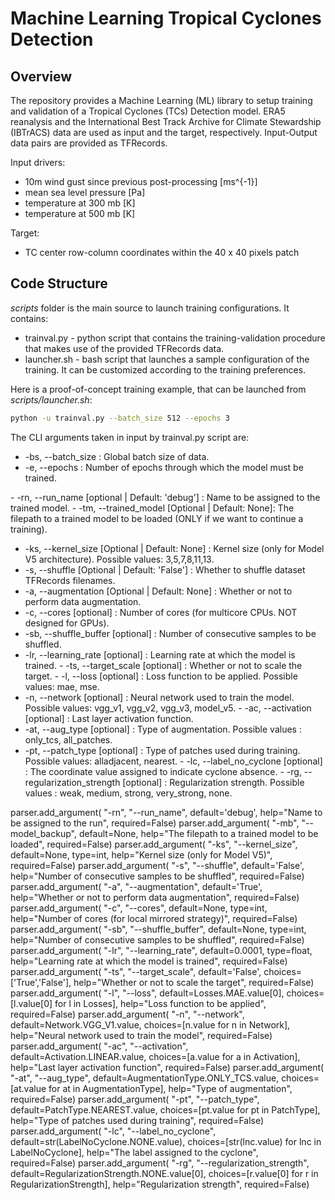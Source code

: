 # Machine Learning Tropical Cyclones Detection

## Overview
The repository provides a Machine Learning (ML) library to setup training and validation of a Tropical Cyclones (TCs) Detection model. ERA5 reanalysis and the International Best Track Archive for Climate Stewardship (IBTrACS) data are used as input and the target, respectively. Input-Output data pairs are provided as TFRecords.

Input drivers:
- 10m wind gust since previous post-processing [ms^{-1}]
- mean sea level pressure [Pa]
- temperature at 300 mb [K]
- temperature at 500 mb [K]

Target:
- TC center row-column coordinates within the 40 x 40 pixels patch 

## Code Structure

_scripts_ folder is the main source to launch training configurations. It contains:

- trainval.py - python script that contains the training-validation procedure that makes use of the provided TFRecords data. 
- launcher.sh - bash script that launches a sample configuration of the training. It can be customized according to the training preferences.

Here is a proof-of-concept training example, that can be launched from _scripts/launcher.sh_:
```bash
python -u trainval.py --batch_size 512 --epochs 3
```


The CLI arguments taken in input by trainval.py script are:
- -bs, --batch_size : Global batch size of data.
- -e, --epochs : Number of epochs through which the model must be trained.

- -rn, --run_name [optional | Default: 'debug'] : Name to be assigned to the trained model. 
- -tm, --trained_model [Optional | Default: None]: The filepath to a trained model to be loaded (ONLY if we want to continue a training).
- -ks, --kernel_size [Optional | Default: None] : Kernel size (only for Model V5 architecture). Possible values: 3,5,7,8,11,13. 
- -s, --shuffle [Optional | Default: 'False'] : Whether to shuffle dataset TFRecords filenames.
- -a, --augmentation [Optional | Default: None] : Whether or not to perform data augmentation.
- -c, --cores [optional] : Number of cores (for multicore CPUs. NOT designed for GPUs).
- -sb, --shuffle_buffer [optional] :  Number of consecutive samples to be shuffled.
- -lr, --learning_rate [optional] : Learning rate at which the model is trained.
- -ts, --target_scale [optional] : Whether or not to scale the target.
- -l, --loss [optional] : Loss function to be applied. Possible values: mae, mse.
- -n, --network [optional] : Neural network used to train the model. Possible values: vgg_v1, vgg_v2, vgg_v3, model_v5.
- -ac, --activation [optional] : Last layer activation function.
- -at, --aug_type [optional] : Type of augmentation. Possible values : only_tcs, all_patches.
- -pt, --patch_type [optional] : Type of patches used during training. Possible values: alladjacent, nearest.
- -lc, --label_no_cyclone [optional] : The coordinate value assigned to indicate cyclone absence.
- -rg, --regularization_strength [optional] : Regularization strength. Possible values : weak, medium, strong, very_strong, none.

parser.add_argument( "-rn", "--run_name", default='debug', help="Name to be assigned to the run", required=False)
    parser.add_argument( "-mb", "--model_backup", default=None, help="The filepath to a trained model to be loaded", required=False)
    parser.add_argument( "-ks", "--kernel_size", default=None, type=int, help="Kernel size (only for Model V5)", required=False)
    parser.add_argument( "-s", "--shuffle", default='False', help="Number of consecutive samples to be shuffled", required=False)
    parser.add_argument( "-a", "--augmentation", default='True', help="Whether or not to perform data augmentation", required=False)
    parser.add_argument( "-c", "--cores", default=None, type=int, help="Number of cores (for local mirrored strategy)", required=False)
    parser.add_argument( "-sb", "--shuffle_buffer", default=None, type=int, help="Number of consecutive samples to be shuffled", required=False)
    parser.add_argument( "-lr", "--learning_rate", default=0.0001, type=float, help="Learning rate at which the model is trained", required=False)
    parser.add_argument( "-ts", "--target_scale", default='False', choices=['True','False'], help="Whether or not to scale the target", required=False)
    parser.add_argument( "-l", "--loss", default=Losses.MAE.value[0], choices=[l.value[0] for l in Losses], help="Loss function to be applied", required=False)
    parser.add_argument( "-n", "--network", default=Network.VGG_V1.value, choices=[n.value for n in Network], help="Neural network used to train the model", required=False)
    parser.add_argument( "-ac", "--activation", default=Activation.LINEAR.value, choices=[a.value for a in Activation], help="Last layer activation function", required=False)
    parser.add_argument( "-at", "--aug_type", default=AugmentationType.ONLY_TCS.value, choices=[at.value for at in AugmentationType], help="Type of augmentation", required=False)
    parser.add_argument( "-pt", "--patch_type", default=PatchType.NEAREST.value, choices=[pt.value for pt in PatchType], help="Type of patches used during training", required=False)
    parser.add_argument( "-lc", "--label_no_cyclone", default=str(LabelNoCyclone.NONE.value), choices=[str(lnc.value) for lnc in LabelNoCyclone], help="The label assigned to the cyclone", required=False)
    parser.add_argument( "-rg", "--regularization_strength", default=RegularizationStrength.NONE.value[0], choices=[r.value[0] for r in RegularizationStrength], help="Regularization strength", required=False)





